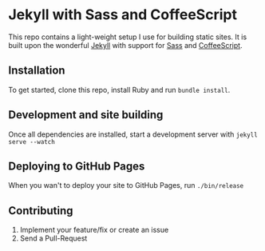 # Jekyll with Sass and CoffeeScript

This repo contains a light-weight setup I use for building static sites. It is
built upon the wonderful [Jekyll](http://jekyllrb.com/) with support for
[Sass](http://sass-lang.com/) and [CoffeeScript](http://coffeescript.org/).

## Installation

To get started, clone this repo, install Ruby and run `bundle install`.

## Development and site building

Once all dependencies are installed, start a development server with `jekyll serve --watch`

## Deploying to GitHub Pages

When you wan't to deploy your site to GitHub Pages, run `./bin/release`

## Contributing

1. Implement your feature/fix or create an issue
2. Send a Pull-Request
